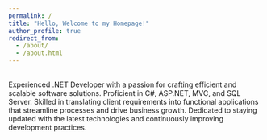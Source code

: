 ```yaml
---
permalink: /
title: "Hello, Welcome to my Homepage!"
author_profile: true
redirect_from: 
  - /about/
  - /about.html
---
```

\
Experienced .NET Developer with a passion for crafting efficient and scalable software solutions. Proficient in C#, ASP.NET, MVC, and SQL Server. Skilled in translating client requirements into functional applications that streamline processes and drive business growth. Dedicated to staying updated with the latest technologies and continuously improving development practices.
